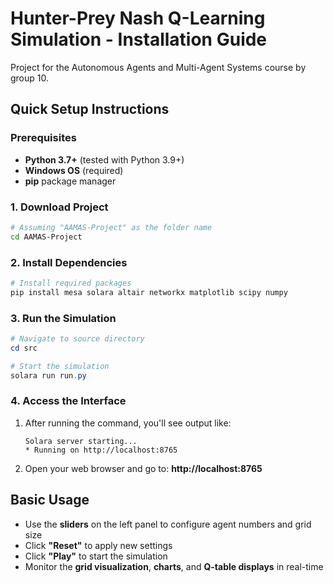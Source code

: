 # Hunter-Prey Nash Q-Learning Simulation - Installation Guide

Project for the Autonomous Agents and Multi-Agent Systems course by group 10.

## Quick Setup Instructions

### Prerequisites
- **Python 3.7+** (tested with Python 3.9+)
- **Windows OS** (required)
- **pip** package manager

### 1. Download Project
```bash
# Assuming "AAMAS-Project" as the folder name
cd AAMAS-Project
```


### 2. Install Dependencies
```powershell
# Install required packages
pip install mesa solara altair networkx matplotlib scipy numpy
```

### 3. Run the Simulation
```powershell
# Navigate to source directory
cd src

# Start the simulation
solara run run.py
```

### 4. Access the Interface
1. After running the command, you'll see output like:
   ```
   Solara server starting...
   * Running on http://localhost:8765
   ```
2. Open your web browser and go to: **http://localhost:8765**

## Basic Usage

- Use the **sliders** on the left panel to configure agent numbers and grid size
- Click **"Reset"** to apply new settings
- Click **"Play"** to start the simulation
- Monitor the **grid visualization**, **charts**, and **Q-table displays** in real-time

